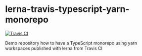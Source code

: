 # lerna-travis-typescript-yarn-monorepo

[![Travis CI](https://travis-ci.org/haraldF/lerna-travis-typescript-yarn-monorepo.svg?branch=master)](https://travis-ci.org/haraldF/lerna-travis-typescript-yarn-monorepo)

Demo repository how to have a TypeScript monorepo using yarn workspaces published with lerna from Travis CI
